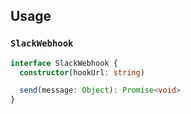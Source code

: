 ## Usage

### `SlackWebhook`

```typescript
interface SlackWebhook {
  constructor(hookUrl: string)

  send(message: Object): Promise<void>
}
```
